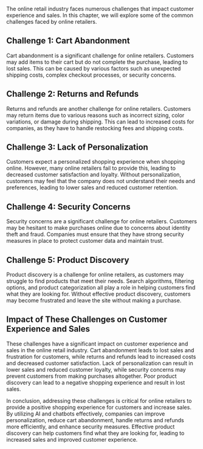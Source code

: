 
The online retail industry faces numerous challenges that impact customer experience and sales. In this chapter, we will explore some of the common challenges faced by online retailers.

Challenge 1: Cart Abandonment
-----------------------------

Cart abandonment is a significant challenge for online retailers. Customers may add items to their cart but do not complete the purchase, leading to lost sales. This can be caused by various factors such as unexpected shipping costs, complex checkout processes, or security concerns.

Challenge 2: Returns and Refunds
--------------------------------

Returns and refunds are another challenge for online retailers. Customers may return items due to various reasons such as incorrect sizing, color variations, or damage during shipping. This can lead to increased costs for companies, as they have to handle restocking fees and shipping costs.

Challenge 3: Lack of Personalization
------------------------------------

Customers expect a personalized shopping experience when shopping online. However, many online retailers fail to provide this, leading to decreased customer satisfaction and loyalty. Without personalization, customers may feel that the company does not understand their needs and preferences, leading to lower sales and reduced customer retention.

Challenge 4: Security Concerns
------------------------------

Security concerns are a significant challenge for online retailers. Customers may be hesitant to make purchases online due to concerns about identity theft and fraud. Companies must ensure that they have strong security measures in place to protect customer data and maintain trust.

Challenge 5: Product Discovery
------------------------------

Product discovery is a challenge for online retailers, as customers may struggle to find products that meet their needs. Search algorithms, filtering options, and product categorization all play a role in helping customers find what they are looking for. Without effective product discovery, customers may become frustrated and leave the site without making a purchase.

Impact of These Challenges on Customer Experience and Sales
-----------------------------------------------------------

These challenges have a significant impact on customer experience and sales in the online retail industry. Cart abandonment leads to lost sales and frustration for customers, while returns and refunds lead to increased costs and decreased customer satisfaction. Lack of personalization can result in lower sales and reduced customer loyalty, while security concerns may prevent customers from making purchases altogether. Poor product discovery can lead to a negative shopping experience and result in lost sales.

In conclusion, addressing these challenges is critical for online retailers to provide a positive shopping experience for customers and increase sales. By utilizing AI and chatbots effectively, companies can improve personalization, reduce cart abandonment, handle returns and refunds more efficiently, and enhance security measures. Effective product discovery can help customers find what they are looking for, leading to increased sales and improved customer experience.

